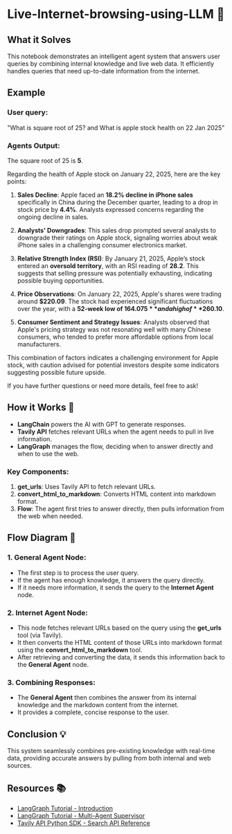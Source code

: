# Live-Internet-browsing-using-LLM 🚀


## What it Solves 
This notebook demonstrates an intelligent agent system that answers user queries by combining internal knowledge and live web data. It efficiently handles queries that need up-to-date information from the internet.

## Example 
### User query: 
"What is square root of 25? and What is apple stock health on 22 Jan 2025"

### Agents Output: 

The square root of 25 is **5**.

Regarding the health of Apple stock on January 22, 2025, here are the key points:

1. **Sales Decline**: Apple faced an **18.2% decline in iPhone sales** specifically in China during the December quarter, leading to a drop in stock price by **4.4%**. Analysts expressed concerns regarding the ongoing decline in sales.

2. **Analysts' Downgrades**: This sales drop prompted several analysts to downgrade their ratings on Apple stock, signaling worries about weak iPhone sales in a challenging consumer electronics market.

3. **Relative Strength Index (RSI)**: By January 21, 2025, Apple’s stock entered an **oversold territory**, with an RSI reading of **28.2**. This suggests that selling pressure was potentially exhausting, indicating possible buying opportunities.

4. **Price Observations**: On January 22, 2025, Apple's shares were trading around **$220.09**. The stock had experienced significant fluctuations over the year, with a **52-week low of $164.075** and a high of **$260.10**.

5. **Consumer Sentiment and Strategy Issues**: Analysts observed that Apple's pricing strategy was not resonating well with many Chinese consumers, who tended to prefer more affordable options from local manufacturers.

This combination of factors indicates a challenging environment for Apple stock, with caution advised for potential investors despite some indicators suggesting possible future upside.

If you have further questions or need more details, feel free to ask!


## How it Works 🔧
- **LangChain** powers the AI with GPT to generate responses.
- **Tavily API** fetches relevant URLs when the agent needs to pull in live information.
- **LangGraph** manages the flow, deciding when to answer directly and when to use the web.

### Key Components:
1. **get_urls**: Uses Tavily API to fetch relevant URLs.
2. **convert_html_to_markdown**: Converts HTML content into markdown format.
3. **Flow**: The agent first tries to answer directly, then pulls information from the web when needed.

## Flow Diagram 🔄

### 1. **General Agent Node**:
   - The first step is to process the user query.
   - If the agent has enough knowledge, it answers the query directly.
   - If it needs more information, it sends the query to the **Internet Agent** node.

### 2. **Internet Agent Node**:
   - This node fetches relevant URLs based on the query using the **get_urls** tool (via Tavily).
   - It then converts the HTML content of those URLs into markdown format using the **convert_html_to_markdown** tool.
   - After retrieving and converting the data, it sends this information back to the **General Agent** node.

### 3. **Combining Responses**:
   - The **General Agent** then combines the answer from its internal knowledge and the markdown content from the internet.
   - It provides a complete, concise response to the user.


## Conclusion 💡
This system seamlessly combines pre-existing knowledge with real-time data, providing accurate answers by pulling from both internal and web sources.

## Resources 📚
- [LangGraph Tutorial - Introduction](https://langchain-ai.github.io/langgraph/tutorials/introduction/#requirements)
- [LangGraph Tutorial - Multi-Agent Supervisor](https://langchain-ai.github.io/langgraph/tutorials/multi_agent/agent_supervisor/)
- [Tavily API Python SDK - Search API Reference](https://docs.tavily.com/docs/python-sdk/tavily-search/api-reference)
